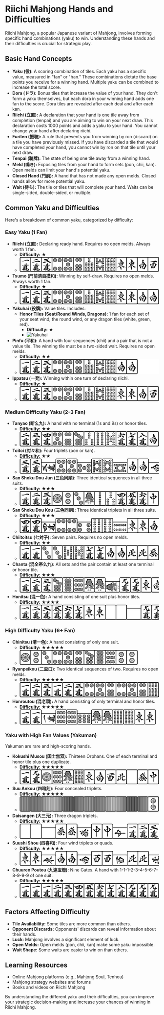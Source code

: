 # Riichi Mahjong Hands and Difficulties

Riichi Mahjong, a popular Japanese variant of Mahjong, involves forming specific hand combinations (yaku) to win. Understanding these hands and their difficulties is crucial for strategic play.

## Basic Hand Concepts

* **Yaku (役):** A scoring combination of tiles. Each yaku has a specific value, measured in "fan" or "han." These combinations dictate the base points you receive for a winning hand. Multiple yaku can be combined to increase the total score.
* **Dora (ドラ):** Bonus tiles that increase the value of your hand. They don't form a yaku themselves, but each dora in your winning hand adds one fan to the score. Dora tiles are revealed after each deal and after each kan.
* **Riichi (立直):** A declaration that your hand is one tile away from completion (tenpai) and you are aiming to win on your next draw. This declaration costs 1000 points and adds a yaku to your hand. You cannot change your hand after declaring riichi.
* **Furiten (振聴):** A rule that prevents you from winning by ron (discard) on a tile you have previously missed. If you have discarded a tile that would have completed your hand, you cannot win by ron on that tile until your next draw.
* **Tenpai (聴牌):** The state of being one tile away from a winning hand.
* **Meld (鳴き):** Exposing tiles from your hand to form sets (pon, chii, kan). Open melds can limit your hand's potential yaku.
* **Closed Hand (門前):** A hand that has not made any open melds. Closed hands allow for more potential yaku.
* **Wait (待ち):** The tile or tiles that will complete your hand. Waits can be single-sided, double-sided, or multiple.

## Common Yaku and Difficulties

Here's a breakdown of common yaku, categorized by difficulty:

### Easy Yaku (1 Fan)

* **Riichi (立直):** Declaring ready hand. Requires no open melds. Always worth 1 fan.
    * **Difficulty:** ★
    * ![Riichi](/assets/hands/riichi.png)
* **Tsumo (門前清自摸和):** Winning by self-draw. Requires no open melds. Always worth 1 fan.
    * **Difficulty:** ★
    * ![Tsumo](/assets/hands/tsumo.png)
* **Yakuhai (役牌):** Value tiles. Includes:
    * **Honor Tiles (Seat/Round Winds, Dragons):** 1 fan for each set of your seat wind, the round wind, or any dragon tiles (white, green, red).
        * **Difficulty:** ★
        * ![Yakuhai](/assets/hands/yakuhai.png)
* **Pinfu (平和):** A hand with four sequences (chii) and a pair that is not a value tile. The winning tile must be a two-sided wait. Requires no open melds.
    * **Difficulty:** ★★
    * ![Pinfu](/assets/hands/pinfu.png)
* **Ippatsu (一発):** Winning within one turn of declaring riichi.
    * **Difficulty:** ★
    * ![Ippatsu](/assets/hands/ippatsu.png)

### Medium Difficulty Yaku (2-3 Fan)

* **Tanyao (断么九):** A hand with no terminal (1s and 9s) or honor tiles.
    * **Difficulty:** ★★
    * ![Tanyao](/assets/hands/tanyao.png)
* **Toitoi (対々和):** Four triplets (pon or kan).
    * **Difficulty:** ★★
    * ![Toitoi](/assets/hands/toitoi.png)
* **San Shoku Dou Jun (三色同順):** Three identical sequences in all three suits.
    * **Difficulty:** ★★★
    * ![San Shoku Dou Jun](/assets/hands/sanshokudoujun.png)
* **San Shoku Dou Kou (三色同刻):** Three identical triplets in all three suits.
    * **Difficulty:** ★★★
    * ![San Shoku Dou Kou](/assets/hands/sanshokudoukou.png)
* **Chiitoitsu (七対子):** Seven pairs. Requires no open melds.
    * **Difficulty:** ★★
    * ![Chiitoitsu](/assets/hands/chiitoitsu.png)
* **Chanta (混全帯么九):** All sets and the pair contain at least one terminal or honor tile.
    * **Difficulty:** ★★★
    * ![Chanta](/assets/hands/chanta.png)
* **Honitsu (混一色):** A hand consisting of one suit plus honor tiles.
    * **Difficulty:** ★★★★
    * ![Honitsu](/assets/hands/honitsu.png)

### High Difficulty Yaku (6+ Fan)

* **Chinitsu (清一色):** A hand consisting of only one suit.
    * **Difficulty:** ★★★★★
    * ![Chinitsu](/assets/hands/chinitsu.png)
* **Ryanpeikou (二盃口):** Two identical sequences of two. Requires no open melds.
    * **Difficulty:** ★★★★★
    * ![Ryanpeikou](/assets/hands/ryanpeikou.png)
* **Honroutou (混老頭):** A hand consisting of only terminal and honor tiles.
    * **Difficulty:** ★★★★★
    * ![Honroutou](/assets/hands/honroutou.png)

### Yaku with High Fan Values (Yakuman)

Yakuman are rare and high-scoring hands.

* **Kokushi Musou (国士無双):** Thirteen Orphans. One of each terminal and honor tile plus one duplicate.
    * **Difficulty:** ★★★★★
    * ![Kokushi Musou](/assets/hands/kokushimusou.png)
* **Suu Ankou (四暗刻):** Four concealed triplets.
    * **Difficulty:** ★★★★★
    * ![Suu Ankou](/assets/hands/suuankou.png)
* **Daisangen (大三元):** Three dragon triplets.
    * **Difficulty:** ★★★★★
    * ![Daisangen](/assets/hands/daisangen.png)
* **Suushi Shou (四喜和):** Four wind triplets or quads.
    * **Difficulty:** ★★★★★
    * ![Suushi Shou](/assets/hands/suushishou.png)
* **Chuuren Poutou (九連宝燈):** Nine Gates. A hand with 1-1-1-2-3-4-5-6-7-8-9-9-9 of one suit.
    * **Difficulty:** ★★★★★
    * ![Chuuren Poutou](/assets/hands/chuurenpoutou.png)

## Factors Affecting Difficulty

* **Tile Availability:** Some tiles are more common than others.
* **Opponent Discards:** Opponents' discards can reveal information about their hands.
* **Luck:** Mahjong involves a significant element of luck.
* **Open Melds:** Open melds (pon, chii, kan) make some yaku impossible.
* **Wait Shape:** Some waits are easier to win on than others.

## Learning Resources

* Online Mahjong platforms (e.g., Mahjong Soul, Tenhou)
* Mahjong strategy websites and forums
* Books and videos on Riichi Mahjong

By understanding the different yaku and their difficulties, you can improve your strategic decision-making and increase your chances of winning in Riichi Mahjong.
